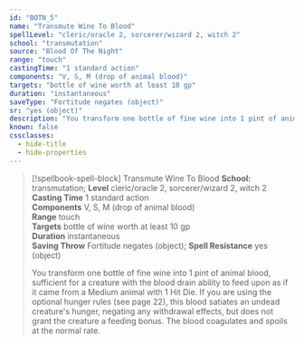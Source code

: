 ```yaml
---
id: "BOTN_5"
name: "Transmute Wine To Blood"
spellLevel: "cleric/oracle 2, sorcerer/wizard 2, witch 2"
school: "transmutation"
source: "Blood Of The Night"
range: "touch"
castingTime: "1 standard action"
components: "V, S, M (drop of animal blood)"
targets: "bottle of wine worth at least 10 gp"
duration: "instantaneous"
saveType: "Fortitude negates (object)"
sr: "yes (object)"
description: "You transform one bottle of fine wine into 1 pint of animal blood, sufficient for a creature with the blood drain ability to feed upon as if it came from a Medium animal with 1 Hit Die. If you are using the optional hunger rules (see page 22), this blood satiates an undead creature's hunger, negating any withdrawal effects, but does not grant the creature a feeding bonus. The blood coagulates and spoils at the normal rate."
known: false
cssclasses:
  - hide-title
  - hide-properties
---
```


> [!spellbook-spell-block] Transmute Wine To Blood
> **School:** transmutation; **Level** cleric/oracle 2, sorcerer/wizard 2, witch 2
> **Casting Time** 1 standard action  
> **Components** V, S, M (drop of animal blood)  
> **Range** touch  
> **Targets** bottle of wine worth at least 10 gp  
> **Duration** instantaneous  
> **Saving Throw** Fortitude negates (object); **Spell Resistance** yes (object)
> 
> You transform one bottle of fine wine into 1 pint of animal blood, sufficient for a creature with the blood drain ability to feed upon as if it came from a Medium animal with 1 Hit Die. If you are using the optional hunger rules (see page 22), this blood satiates an undead creature's hunger, negating any withdrawal effects, but does not grant the creature a feeding bonus. The blood coagulates and spoils at the normal rate.